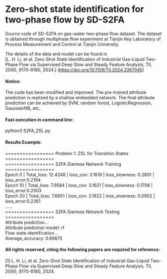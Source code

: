 # Zero-shot state identification for two-phase flow by SD-S2FA
Source code of SD-S2FA on gas-water two-phase flow dataset.
The dataset is obtained through multiphase flow experiment at Tianjin Key Laboratory
of Process Measurement and Control at Tianjin University.

The details of the data and model can be found in    
 [L. H. Li, et al. Zero-Shot State Identification of Industrial Gas–Liquid Two-Phase Flow
 via Supervised Deep Slow and Steady Feature Analysis, TII, 20(6), 8170-8180, 2024.]
(https://doi.org/10.1109/TII.2024.3367045)


#### Notice: 
The code has been modified and improved.
The pre-trained attribute prediction is realized by a shallow embedded network. The final attribute prediction can be achieved by SVM, random forest, LogisticRegression, 
GaussianNB, etc.


#### Fast execution in command line:  
python3 S2FA_ZSL.py  


#### Results Example:  
================= Problem 1: ZSL for Transition States =================  
================= S2FA Siamese Network Training =================  
Epoch 0 | Total_loss: 12.4248 | loss_cov: 3.1619 | loss_slowness: 0.2601 | loss_error:0.2194  
Epoch 10 | Total_loss: 7.9584 | loss_cov: 3.1621 | loss_slowness: 0.1708 | loss_error:0.2503  
Epoch 20 | Total_loss: 7.6801 | loss_cov: 3.1622 | loss_slowness: 0.0902 | loss_error:0.2361  
......  
================= S2FA Siamese Network Testing =================  
Attribute prediction...  
Attribute prediction model: rf  
Flow state identification...  
Average_accuracy: 0.89875  

#### All rights reserved, citing the following papers are required for reference:   
[1] L. H. Li, et al. Zero-Shot State Identification of Industrial Gas–Liquid Two-Phase Flow
via Supervised Deep Slow and Steady Feature Analysis, TII, 20(6), 8170-8180, 2024.